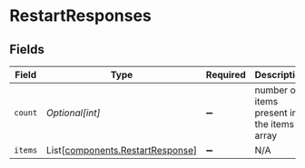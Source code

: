 # RestartResponses


## Fields

| Field                                                                      | Type                                                                       | Required                                                                   | Description                                                                |
| -------------------------------------------------------------------------- | -------------------------------------------------------------------------- | -------------------------------------------------------------------------- | -------------------------------------------------------------------------- |
| `count`                                                                    | *Optional[int]*                                                            | :heavy_minus_sign:                                                         | number of items present in the items array                                 |
| `items`                                                                    | List[[components.RestartResponse](../../models/shared/restartresponse.md)] | :heavy_minus_sign:                                                         | N/A                                                                        |
